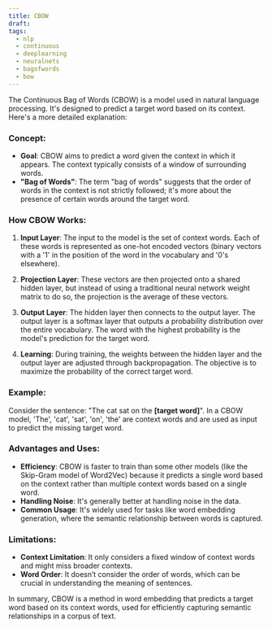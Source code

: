 ```yaml
---
title: CBOW
draft: 
tags:
  - nlp
  - continuous
  - deeplearning
  - neuralnets
  - bagofwords
  - bow
---
```


The Continuous Bag of Words (CBOW) is a model used in natural language processing. It's designed to predict a target word based on its context. Here's a more detailed explanation:

### Concept:
- **Goal**: CBOW aims to predict a word given the context in which it appears. The context typically consists of a window of surrounding words.
- **"Bag of Words"**: The term "bag of words" suggests that the order of words in the context is not strictly followed; it's more about the presence of certain words around the target word.

### How CBOW Works:
1. **Input Layer**: The input to the model is the set of context words. Each of these words is represented as one-hot encoded vectors (binary vectors with a '1' in the position of the word in the vocabulary and '0's elsewhere).

2. **Projection Layer**: These vectors are then projected onto a shared hidden layer, but instead of using a traditional neural network weight matrix to do so, the projection is the average of these vectors.

3. **Output Layer**: The hidden layer then connects to the output layer. The output layer is a softmax layer that outputs a probability distribution over the entire vocabulary. The word with the highest probability is the model's prediction for the target word.

4. **Learning**: During training, the weights between the hidden layer and the output layer are adjusted through backpropagation. The objective is to maximize the probability of the correct target word.

### Example:
Consider the sentence: "The cat sat on the **[target word]**". In a CBOW model, 'The', 'cat', 'sat', 'on', 'the' are context words and are used as input to predict the missing target word.

### Advantages and Uses:
- **Efficiency**: CBOW is faster to train than some other models (like the Skip-Gram model of Word2Vec) because it predicts a single word based on the context rather than multiple context words based on a single word.
- **Handling Noise**: It's generally better at handling noise in the data.
- **Common Usage**: It's widely used for tasks like word embedding generation, where the semantic relationship between words is captured.

### Limitations:
- **Context Limitation**: It only considers a fixed window of context words and might miss broader contexts.
- **Word Order**: It doesn’t consider the order of words, which can be crucial in understanding the meaning of sentences.

In summary, CBOW is a method in word embedding that predicts a target word based on its context words, used for efficiently capturing semantic relationships in a corpus of text.